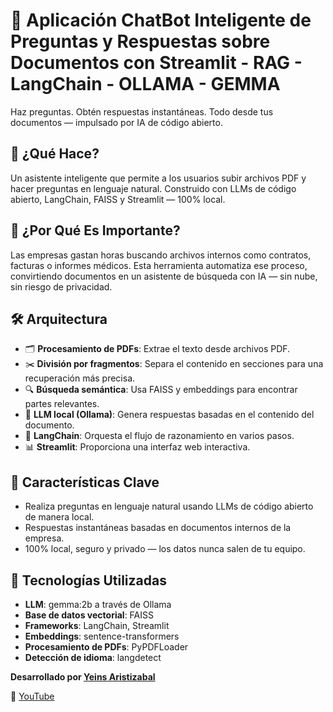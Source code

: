 # 📄 Aplicación ChatBot Inteligente de Preguntas y Respuestas sobre Documentos con Streamlit - RAG - LangChain - OLLAMA - GEMMA
Haz preguntas. Obtén respuestas instantáneas. Todo desde tus documentos — impulsado por IA de código abierto.

## 🚀 **¿Qué Hace?**
Un asistente inteligente que permite a los usuarios subir archivos PDF y hacer preguntas en lenguaje natural. Construido con LLMs de código abierto, LangChain, FAISS y Streamlit — 100% local.

## 🧠 **¿Por Qué Es Importante?**
Las empresas gastan horas buscando archivos internos como contratos, facturas o informes médicos. Esta herramienta automatiza ese proceso, convirtiendo documentos en un asistente de búsqueda con IA — sin nube, sin riesgo de privacidad.

## 🛠️ **Arquitectura**
- 🗂️ **Procesamiento de PDFs**: Extrae el texto desde archivos PDF.
- ✂️ **División por fragmentos**: Separa el contenido en secciones para una recuperación más precisa.
- 🔍 **Búsqueda semántica**: Usa FAISS y embeddings para encontrar partes relevantes.
- 🧠 **LLM local (Ollama)**: Genera respuestas basadas en el contenido del documento.
- 🔁 **LangChain**: Orquesta el flujo de razonamiento en varios pasos.
- 📊 **Streamlit**: Proporciona una interfaz web interactiva.

## 🧠 **Características Clave**
- Realiza preguntas en lenguaje natural usando LLMs de código abierto de manera local.
- Respuestas instantáneas basadas en documentos internos de la empresa.
- 100% local, seguro y privado — los datos nunca salen de tu equipo.

## 🧪 **Tecnologías Utilizadas**
- **LLM**: gemma:2b a través de Ollama
- **Base de datos vectorial**: FAISS
- **Frameworks**: LangChain, Streamlit
- **Embeddings**: sentence-transformers
- **Procesamiento de PDFs**: PyPDFLoader
- **Detección de idioma**: langdetect

**Desarrollado por [Yeins Aristizabal](https://www.linkedin.com/in/yeins-aristizabal/)**

🔗 [YouTube](https://www.youtube.com/@yeins-aristizabal-ai)